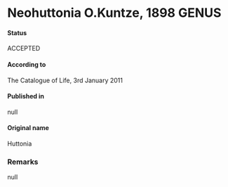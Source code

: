 Neohuttonia O.Kuntze, 1898 GENUS
=======

#### Status
ACCEPTED

#### According to
The Catalogue of Life, 3rd January 2011

#### Published in
null

#### Original name
Huttonia

### Remarks
null
